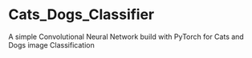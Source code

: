 # Cats_Dogs_Classifier
A simple Convolutional Neural Network build with PyTorch for Cats and Dogs image Classification
